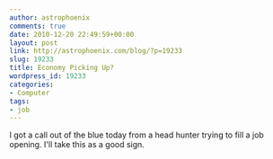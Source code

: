 ```yaml
---
author: astrophoenix
comments: true
date: 2010-12-20 22:49:59+00:00
layout: post
link: http://astrophoenix.com/blog/?p=19233
slug: 19233
title: Economy Picking Up?
wordpress_id: 19233
categories:
- Computer
tags:
- job
---
```


I got a call out of the blue today from a head hunter trying to fill a job opening. I'll take this as a good sign.

